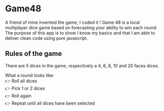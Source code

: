 # Game48

A friend of mine invented the game, I coded it ! Game 48 is a local multiplayer dice game based on forecasting your ability to win each round.
The purpose of this app is to show I know my basics and that I am able to deliver clean code using pure javascript.

## Rules of the game
There are 5 dices in the game, respectively a 4, 6, 8, 10 and 20 faces dices.

What a round looks like: <br>
👉 Roll all dices <br>
👉 Pick 1 or 2 dices <br>
👉 Roll again <br>
👉 Repeat until all dices have been selected


